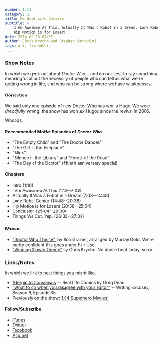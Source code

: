 ```yaml
---
number: 1.11
category: 1
title: We Need Life Editors
subtitle: >
    I Am Awesome At This, Actually It Was a Robot in a Dream, Lone Rebel Genius,
    Hip Motion is for Losers
date: 2014-09-23 07:00
author: Chris Krycho and Stephen Carradini
tags: art, friendship
...
```


### Show Notes

In which we geek out about _Doctor Who_... and do our best to say something
meaningful about the necessity of people who can tell us what we're getting
wrong in life, and who can be strong where we have weaknesses.

#### Correction

We said only one episode of new Doctor Who has won a Hugo. We were *dreadfully*
wrong: the show has won *six* Hugos since the revival in 2006.

Whoops.

#### Recommended Moffat Episodes of _Doctor Who_

  - "The Empty Child" and "The Doctor Dances"
  - "The Girl in the Fireplace"
  - "Blink"
  - "Silence in the Library" and "Forest of the Dead"
  - "The Day of the Doctor" (fiftieth anniversary special)

#### Chapters

  - Intro (1:10)
  - I Am Awesome At This (1:10--7:03)
  - Actually It Was a Robot in a Dream (7:03--14:48)
  - Lone Rebel Genius (14:48--20:38)
  - Hip Motion is for Losers (20:38--25:04)
  - Conclusion (25:04--26:30)
  - Things We Cut. Yep. (26:30--27:08)

### Music

  - ["Doctor Who Theme"], by Ron Grainer, arranged by Murray Gold. We're pretty confident this goes under Fair Use.
  - ["Winning Slowly Theme"] by Chris Krycho. No dance beat today, sorry.

["Doctor Who Theme"]: //itunes.apple.com/us/album/doctor-who-theme-tv-version/id211202668?i=211202676
["Winning Slowly Theme"]: //soundcloud.com/chriskrycho/winning-slowly

### Links/Notes

In which we link to neat things you might like.

  - [Allergic to Consensus] -- Real Life Comics by Greg Dean
  - ["What to do when you disagree with your editor"][we] -- Writing Excuses, Season 9, Episode 35
  - Previously on the show: [1.04 Superhero Movies!][1.04]

[Allergic to Consensus]: //reallifecomics.com/?comic=august-26-2014
[we]: //www.writingexcuses.com/2014/08/24/writing-excuses-9-35-what-to-do-when-you-disagree-with-your-editor/
[1.04]: //www.winningslowly.org/1.04/

#### Follow/Subscribe

  - [iTunes](//itunes.apple.com/us/podcast/winning-slowly/id807603957?mt=2)
  - [Twitter](//twitter.com/winningslowly)
  - [Facebook](//www.facebook.com/winningslowlypodcast)
  - [App.net](//alpha.app.net/winningslowly)
